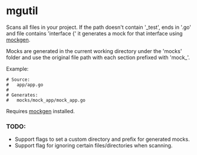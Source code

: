 # mgutil

Scans all files in your project. If the path doesn't contain '_test',
ends in '.go' and file contains 'interface {' it generates a mock for
that interface using [mockgen](https://github.com/golang/mock).

Mocks are generated in the current working directory under the 'mocks'
folder and use the original file path with each section prefixed with
'mock_'.

Example:

```
# Source:
#   app/app.go
#
# Generates:
#   mocks/mock_app/mock_app.go
```

Requires [mockgen](https://github.com/golang/mock) installed.

### TODO:

* Support flags to set a custom directory and prefix for generated
  mocks.
* Support flag for ignoring certain files/directories when scanning.


